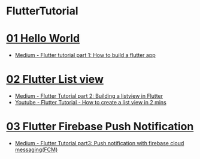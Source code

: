 # FlutterTutorial

# [01 Hello World](https://github.com/railsgem/FlutterTutorial/tree/master/01_hello_world) 
 - [Medium - Flutter tutorial part 1: How to build a flutter app](https://medium.com/@jun.chenying/flutter-tutorial-part-1-how-to-build-a-flutter-app-f1c199f5e187)


# [02 Flutter List view ](https://github.com/railsgem/FlutterTutorial/tree/master/02_flutter_list_view)
 - [Medium - Flutter Tutorial part 2: Building a listview in Flutter](https://medium.com/@jun.chenying/flutter-tutorial-part-2-building-a-listview-in-flutter-544b48c0fe5b)
 - [Youtube - Flutter Tutorial - How to create a list view in 2 mins](https://www.youtube.com/watch?v=HteiqFQ6s40)


# [03 Flutter Firebase Push Notification](https://github.com/railsgem/FlutterTutorial/tree/master/03_flutter_firebase_push_notification)
 - [Medium - Flutter Tutorial part3: Push notification with firebase cloud messaging(FCM)](https://medium.com/@jun.chenying/flutter-tutorial-part3-push-notification-with-firebase-cloud-messaging-fcm-69fa9687822)